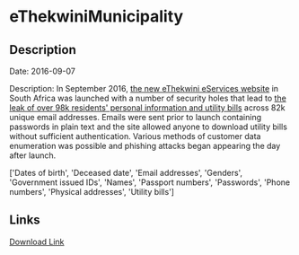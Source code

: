 # eThekwiniMunicipality

## Description

Date: 2016-09-07

Description:
In September 2016, <a href="http://eservices.durban.gov.za" target="_blank" rel="noopener">the new eThekwini eServices website</a> in South Africa was launched with a number of security holes that lead to <a href="http://mybroadband.co.za/news/security/179064-ethekwini-municipality-leaking-private-details-of-over-300000-residents.html" target="_blank" rel="noopener">the leak of over 98k residents' personal information and utility bills</a> across 82k unique email addresses. Emails were sent prior to launch containing passwords in plain text and the site allowed anyone to download utility bills without sufficient authentication. Various methods of customer data enumeration was possible and phishing attacks began appearing the day after launch.


['Dates of birth', 'Deceased date', 'Email addresses', 'Genders', 'Government issued IDs', 'Names', 'Passport numbers', 'Passwords', 'Phone numbers', 'Physical addresses', 'Utility bills']

## Links

[Download Link](https://link-to.net/1229997/207.12659891201866/dynamic/?r=ZXNlcnZpY2VzLmR1cmJhbi5nb3YuemE=)